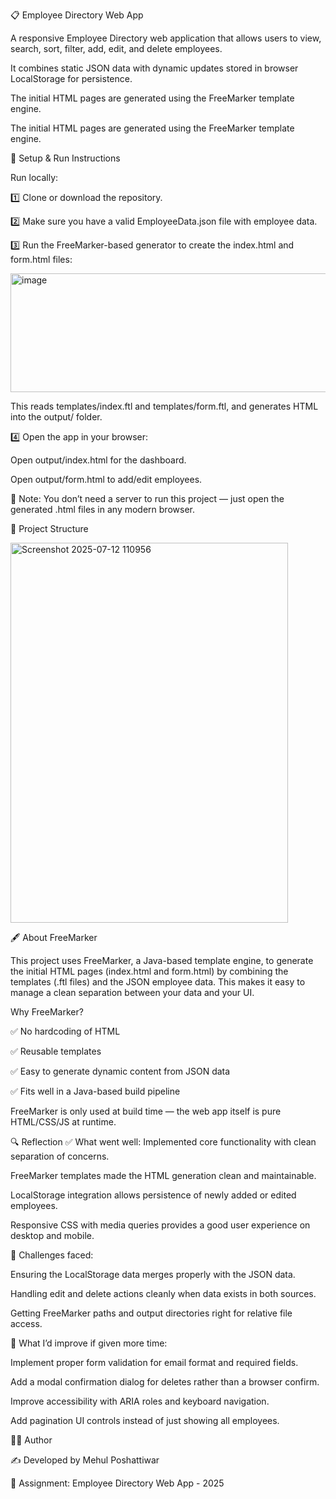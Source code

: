 📋 Employee Directory Web App

A responsive Employee Directory web application that allows users to view, search, sort, filter, add, edit, and delete employees.

It combines static JSON data with dynamic updates stored in browser LocalStorage for persistence.

The initial HTML pages are generated using the FreeMarker template engine.

The initial HTML pages are generated using the FreeMarker template engine.

🚀 Setup & Run Instructions

Run locally:

1️⃣ Clone or download the repository.

2️⃣ Make sure you have a valid EmployeeData.json file with employee data.

3️⃣ Run the FreeMarker-based generator to create the index.html and form.html files: 

  <img width="983" height="190" alt="image" src="https://github.com/user-attachments/assets/64c72424-4bbd-467f-b774-a31057557515" />


This reads templates/index.ftl and templates/form.ftl, and generates HTML into the output/ folder.

4️⃣ Open the app in your browser:

Open output/index.html for the dashboard.

Open output/form.html to add/edit employees.

📌 Note: You don’t need a server to run this project — just open the generated .html files in any modern browser.

📁 Project Structure

<img width="444" height="608" alt="Screenshot 2025-07-12 110956" src="https://github.com/user-attachments/assets/f26eaef6-7fb3-4926-bfc2-9a732b9e1e99" />



🖋️ About FreeMarker

This project uses FreeMarker, a Java-based template engine, to generate the initial HTML pages (index.html and form.html) by combining the templates (.ftl files) and the JSON employee data.
This makes it easy to manage a clean separation between your data and your UI.

Why FreeMarker?

✅ No hardcoding of HTML

✅ Reusable templates

✅ Easy to generate dynamic content from JSON data

✅ Fits well in a Java-based build pipeline

FreeMarker is only used at build time — the web app itself is pure HTML/CSS/JS at runtime.

🔍 Reflection
✅ What went well:
Implemented core functionality with clean separation of concerns.

FreeMarker templates made the HTML generation clean and maintainable.

LocalStorage integration allows persistence of newly added or edited employees.

Responsive CSS with media queries provides a good user experience on desktop and mobile.

🚧 Challenges faced:

Ensuring the LocalStorage data merges properly with the JSON data.

Handling edit and delete actions cleanly when data exists in both sources.

Getting FreeMarker paths and output directories right for relative file access.

🌱 What I’d improve if given more time:

Implement proper form validation for email format and required fields.

Add a modal confirmation dialog for deletes rather than a browser confirm.

Improve accessibility with ARIA roles and keyboard navigation.

Add pagination UI controls instead of just showing all employees.

👨‍💻 Author

✍️ Developed by Mehul Poshattiwar

🎯 Assignment: Employee Directory Web App - 2025

